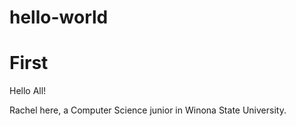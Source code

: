 # hello-world
First
=============

Hello All!

Rachel here, a Computer Science junior in Winona State University.
